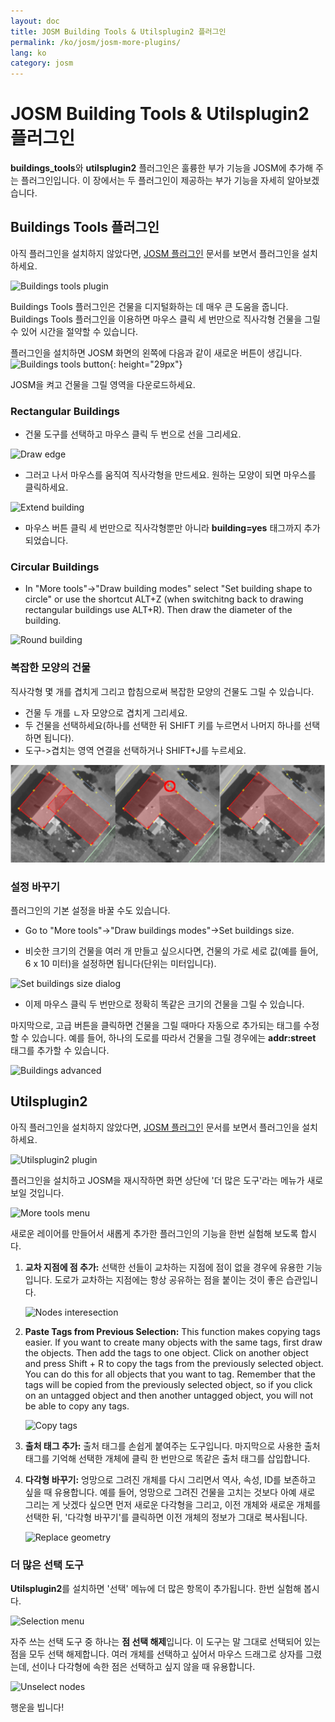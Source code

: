 ```yaml
---
layout: doc
title: JOSM Building Tools & Utilsplugin2 플러그인
permalink: /ko/josm/josm-more-plugins/
lang: ko
category: josm
---
```


JOSM Building Tools & Utilsplugin2 플러그인
============


**buildings_tools**와 **utilsplugin2** 플러그인은 훌륭한 부가 기능을 JOSM에 추가해 주는 플러그인입니다. 이 장에서는 두 플러그인이 제공하는 부가 기능을 자세히 알아보겠습니다.  

Buildings Tools 플러그인
--------------------------

아직 플러그인을 설치하지 않았다면, [JOSM 플러그인](/ko/josm/josm-plugins) 문서를 보면서 플러그인을 설치하세요.  

![Buildings tools plugin][]

Buildings Tools 플러그인은 건물을 디지털화하는 데 매우 큰 도움을 줍니다. Buildings Tools 플러그인을 이용하면 마우스 클릭 세 번만으로 직사각형 건물을 그릴 수 있어 시간을 절약할 수 있습니다.  

플러그인을 설치하면 JOSM 화면의 왼쪽에 다음과 같이 새로운 버튼이 생깁니다. ![Buildings tools button][]{: height="29px"}

JOSM을 켜고 건물을 그릴 영역을 다운로드하세요.  

### Rectangular Buildings

* 건물 도구를 선택하고 마우스 클릭 두 번으로 선을 그리세요.  

![Draw edge][]

* 그러고 나서 마우스를 움직여 직사각형을 만드세요. 원하는 모양이 되면 마우스를 클릭하세요.  

![Extend building][]

* 마우스 버튼 클릭 세 번만으로 직사각형뿐만 아니라 **building=yes** 태그까지 추가되었습니다.  

### Circular Buildings

* In "More tools"->"Draw building modes" select "Set building shape to circle" or use the shortcut ALT+Z (when switchitng back to drawing rectangular buildings use ALT+R). Then draw the diameter of the building.

![Round building][]

### 복잡한 모양의 건물

직사각형 몇 개를 겹치게 그리고 합침으로써 복잡한 모양의 건물도 그릴 수 있습니다.  

* 건물 두 개를 ㄴ자 모양으로 겹치게 그리세요.  
* 두 건물을 선택하세요(하나를 선택한 뒤 SHIFT 키를 누르면서 나머지 하나를 선택하면 됩니다).  
* 도구->겹치는 영역 연결을 선택하거나 SHIFT+J를 누르세요.  

![Merge buildings][]

### 설정 바꾸기

플러그인의 기본 설정을 바꿀 수도 있습니다.  

* Go to "More tools"->"Draw buildings modes"->Set buildings size.

* 비슷한 크기의 건물을 여러 개 만들고 싶으시다면, 건물의 가로 세로 값(예를 들어, 6 x 10 미터)을 설정하면 됩니다(단위는 미터입니다).  

![Set buildings size dialog][]

* 이제 마우스 클릭 두 번만으로 정확히 똑같은 크기의 건물을 그릴 수 있습니다.  

마지막으로, 고급 버튼을 클릭하면 건물을 그릴 때마다 자동으로 추가되는 태그를 수정할 수 있습니다. 예를 들어, 하나의 도로를 따라서 건물을 그릴 경우에는 **addr:street** 태그를 추가할 수 있습니다.  

![Buildings advanced][]


Utilsplugin2
-------------

아직 플러그인을 설치하지 않았다면, [JOSM 플러그인](/ko/josm/josm-plugins) 문서를 보면서 플러그인을 설치하세요.  

![Utilsplugin2 plugin][]

플러그인을 설치하고 JOSM을 재시작하면 화면 상단에 '더 많은 도구'라는 메뉴가 새로 보일 것입니다.  

![More tools menu][]

새로운 레이어를 만들어서 새롭게 추가한 플러그인의 기능을 한번 실험해 보도록 합시다.  

1. **교차 지점에 점 추가:**  선택한 선들이 교차하는 지점에 점이 없을 경우에 유용한 기능입니다. 도로가 교차하는 지점에는 항상 공유하는 점을 붙이는 것이 좋은 습관입니다.  

    ![Nodes interesection][]

2. **Paste Tags from Previous Selection:**  This function makes copying tags easier.  If you want to create many objects with the same tags, first draw the objects.  Then add the tags to one object.  Click on another object and press Shift + R to copy the tags from the previously selected object.  You can do this for all objects that you want to tag.  Remember that the tags will be copied from the previously selected object, so if you click on an untagged object and then another untagged object, you will not be able to copy any tags.  

    ![Copy tags][]

3. **출처 태그 추가:** 출처 태그를 손쉽게 붙여주는 도구입니다. 마지막으로 사용한 출처 태그를 기억해 선택한 개체에 클릭 한 번만으로 똑같은 출처 태그를 삽입합니다.  

4. **다각형 바꾸기:** 엉망으로 그려진 개체를 다시 그리면서 역사, 속성, ID를 보존하고 싶을 때 유용합니다. 예를 들어, 엉망으로 그려진 건물을 고치는 것보다 아예 새로 그리는 게 낫겠다 싶으면 먼저 새로운 다각형을 그리고, 이전 개체와 새로운 개체를 선택한 뒤, '다각형 바꾸기'를 클릭하면 이전 개체의 정보가 그대로 복사됩니다.  

    ![Replace geometry][]


### 더 많은 선택 도구

**Utilsplugin2**를 설치하면 '선택' 메뉴에 더 많은 항목이 추가됩니다. 한번 실험해 봅시다.  

![Selection menu][]

자주 쓰는 선택 도구 중 하나는 **점 선택 해제**입니다. 이 도구는 말 그대로 선택되어 있는 점을 모두 선택 해제합니다. 여러 개체를 선택하고 싶어서 마우스 드래그로 상자를 그렸는데, 선이나 다각형에 속한 점은 선택하고 싶지 않을 때 유용합니다.  

![Unselect nodes][]

행운을 빕니다!  


[Buildings tools plugin]: /images/josm/buildings_tools-plugin.png
[Buildings tools button]: /images/josm/buildings_tools-button.png
[Draw edge]: /images/josm/draw-edge.png
[Extend building]: /images/josm/extend-building.png
[Merge buildings]: /images/josm/merge-buildings.png
[Set buildings size]: /images/josm/set-buildings-size.png
[Set buildings size dialog]: /images/josm/set-buildings-size-dialog.png
[Buildings advanced]: /images/josm/buildings-advanced.png
[Utilsplugin2 plugin]: /images/josm/utilsplugin2-plugin.png
[More tools menu]: /images/josm/more-tools-menu.png
[Nodes interesection]: /images/josm/utilsplugin2-nodes-intersection.png
[Copy tags]: /images/josm/utilsplugin2-copy-tags.png
[Replace geometry]: /images/josm/utilsplugin2-replace-geometry.png
[Selection menu]: /images/josm/selection-menu.png
[Unselect nodes]: /images/josm/utilsplugin2-unselect-nodes.png
[Round building]: /images/josm/buildings_tools-round.png

